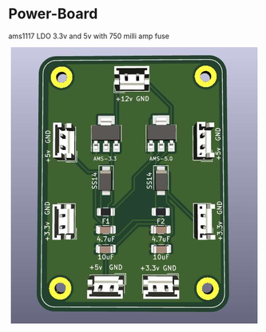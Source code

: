 # Power-Board
ams1117 LDO 3.3v and 5v with 750 milli amp fuse

<p align="center">
<img src="https://raw.githubusercontent.com/ProZSolutions/Power-Board/main/AMS1117.jpg">
</p>
